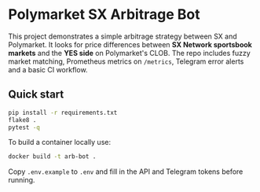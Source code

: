# Polymarket SX Arbitrage Bot

This project demonstrates a simple arbitrage strategy between SX and Polymarket.
It looks for price differences between **SX Network sportsbook markets** and the
**YES side** on Polymarket's CLOB. The repo includes fuzzy market matching,
Prometheus metrics on `/metrics`, Telegram error alerts and a basic CI workflow.

## Quick start

```bash
pip install -r requirements.txt
flake8 .
pytest -q
```

To build a container locally use:

```bash
docker build -t arb-bot .
```

Copy `.env.example` to `.env` and fill in the API and Telegram tokens before running.
